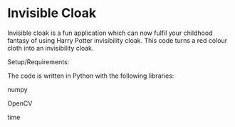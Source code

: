 # Invisible Cloak

Invisible cloak is a fun application which can now fulfil your childhood fantasy of using Harry Potter invisibility cloak. This code turns a red colour cloth into an invisibility cloak.


Setup/Requirements:

The code is written in Python with the following libraries:

numpy

OpenCV

time
